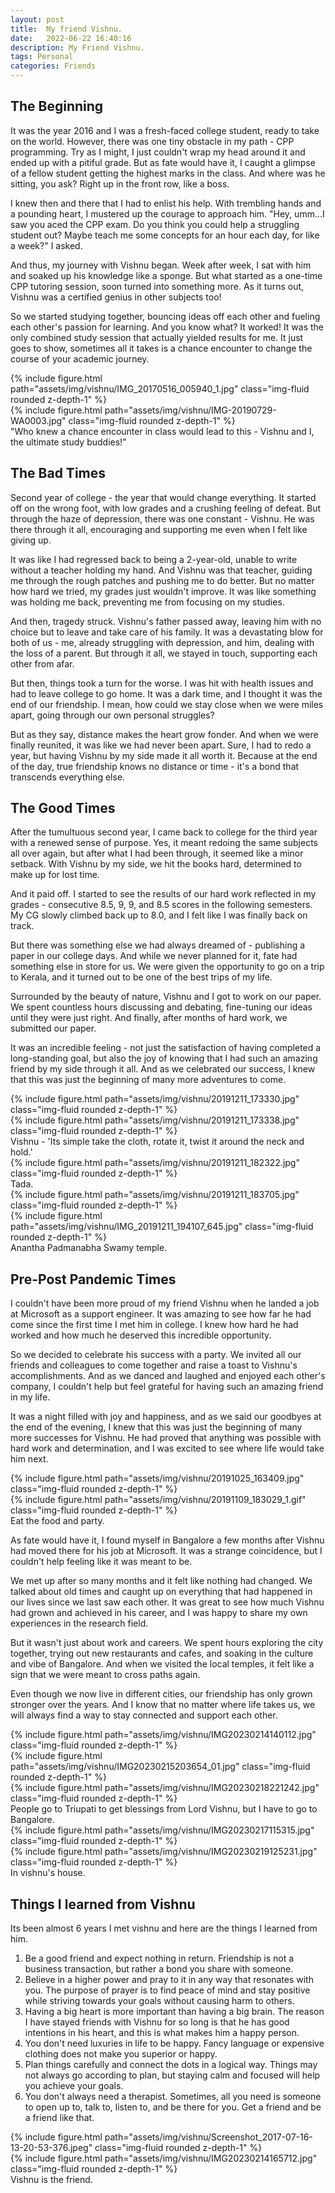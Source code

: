 ```yaml
---
layout: post
title:  My friend Vishnu.
date:   2022-06-22 16:40:16
description: My Friend Vishnu. 
tags: Personal
categories: Friends
---
```


## The Beginning

It was the year 2016 and I was a fresh-faced college student, ready to take on the world. However, there was one tiny obstacle in my path - CPP programming. Try as I might, I just couldn't wrap my head around it and ended up with a pitiful grade. But as fate would have it, I caught a glimpse of a fellow student getting the highest marks in the class. And where was he sitting, you ask? Right up in the front row, like a boss.

I knew then and there that I had to enlist his help. With trembling hands and a pounding heart, I mustered up the courage to approach him. "Hey, umm...I saw you aced the CPP exam. Do you think you could help a struggling student out? Maybe teach me some concepts for an hour each day, for like a week?" I asked.

And thus, my journey with Vishnu began. Week after week, I sat with him and soaked up his knowledge like a sponge. But what started as a one-time CPP tutoring session, soon turned into something more. As it turns out, Vishnu was a certified genius in other subjects too!

So we started studying together, bouncing ideas off each other and fueling each other's passion for learning. And you know what? It worked! It was the only combined study session that actually yielded results for me. It just goes to show, sometimes all it takes is a chance encounter to change the course of your academic journey.

<div class="row mt-3">
    <div class="col-sm mt-3 mt-md-0">
        {% include figure.html path="assets/img/vishnu/IMG_20170516_005940_1.jpg" class="img-fluid rounded z-depth-1" %}
    </div>
    <div class="col-sm mt-3 mt-md-0">
        {% include figure.html path="assets/img/vishnu/IMG-20190729-WA0003.jpg" class="img-fluid rounded z-depth-1" %}
    </div>
</div>
<div class="caption">
   "Who knew a chance encounter in class would lead to this - Vishnu and I, the ultimate study buddies!"
</div>





## The Bad Times
Second year of college - the year that would change everything. It started off on the wrong foot, with low grades and a crushing feeling of defeat. But through the haze of depression, there was one constant - Vishnu. He was there through it all, encouraging and supporting me even when I felt like giving up.

It was like I had regressed back to being a 2-year-old, unable to write without a teacher holding my hand. And Vishnu was that teacher, guiding me through the rough patches and pushing me to do better. But no matter how hard we tried, my grades just wouldn't improve. It was like something was holding me back, preventing me from focusing on my studies.

And then, tragedy struck. Vishnu's father passed away, leaving him with no choice but to leave and take care of his family. It was a devastating blow for both of us - me, already struggling with depression, and him, dealing with the loss of a parent. But through it all, we stayed in touch, supporting each other from afar.

But then, things took a turn for the worse. I was hit with health issues and had to leave college to go home. It was a dark time, and I thought it was the end of our friendship. I mean, how could we stay close when we were miles apart, going through our own personal struggles?

But as they say, distance makes the heart grow fonder. And when we were finally reunited, it was like we had never been apart. Sure, I had to redo a year, but having Vishnu by my side made it all worth it. Because at the end of the day, true friendship knows no distance or time - it's a bond that transcends everything else.


## The Good Times

After the tumultuous second year, I came back to college for the third year with a renewed sense of purpose. Yes, it meant redoing the same subjects all over again, but after what I had been through, it seemed like a minor setback. With Vishnu by my side, we hit the books hard, determined to make up for lost time.

And it paid off. I started to see the results of our hard work reflected in my grades - consecutive 8.5, 9, 9, and 8.5 scores in the following semesters. My CG slowly climbed back up to 8.0, and I felt like I was finally back on track.

But there was something else we had always dreamed of - publishing a paper in our college days. And while we never planned for it, fate had something else in store for us. We were given the opportunity to go on a trip to Kerala, and it turned out to be one of the best trips of my life.

Surrounded by the beauty of nature, Vishnu and I got to work on our paper. We spent countless hours discussing and debating, fine-tuning our ideas until they were just right. And finally, after months of hard work, we submitted our paper.

It was an incredible feeling - not just the satisfaction of having completed a long-standing goal, but also the joy of knowing that I had such an amazing friend by my side through it all. And as we celebrated our success, I knew that this was just the beginning of many more adventures to come.

<div class="row mt-3">
    <div class="col-sm mt-3 mt-md-0">
        {% include figure.html path="assets/img/vishnu/20191211_173330.jpg" class="img-fluid rounded z-depth-1" %}
    </div>
    <div class="col-sm mt-3 mt-md-0">
        {% include figure.html path="assets/img/vishnu/20191211_173338.jpg" class="img-fluid rounded z-depth-1" %}
    </div>
</div>
<div class="caption">
   Vishnu - 'Its simple take the cloth, rotate it, twist it around the neck and hold.'
</div>

<div class="row mt-3">
    <div class="col-sm mt-3 mt-md-0">
        {% include figure.html path="assets/img/vishnu/20191211_182322.jpg" class="img-fluid rounded z-depth-1" %}
    </div>
</div>
<div class="caption">
   Tada.
</div>

<div class="row mt-3">
    <div class="col-sm mt-3 mt-md-0">
        {% include figure.html path="assets/img/vishnu/20191211_183705.jpg" class="img-fluid rounded z-depth-1" %}
    </div>
    <div class="col-sm mt-3 mt-md-0">
        {% include figure.html path="assets/img/vishnu/IMG_20191211_194107_645.jpg" class="img-fluid rounded z-depth-1" %}
    </div>
</div>
<div class="caption">
   Anantha Padmanabha Swamy temple.
</div>



## Pre-Post Pandemic Times
I couldn't have been more proud of my friend Vishnu when he landed a job at Microsoft as a support engineer. It was amazing to see how far he had come since the first time I met him in college. I knew how hard he had worked and how much he deserved this incredible opportunity.

So we decided to celebrate his success with a party. We invited all our friends and colleagues to come together and raise a toast to Vishnu's accomplishments. And as we danced and laughed and enjoyed each other's company, I couldn't help but feel grateful for having such an amazing friend in my life.

It was a night filled with joy and happiness, and as we said our goodbyes at the end of the evening, I knew that this was just the beginning of many more successes for Vishnu. He had proved that anything was possible with hard work and determination, and I was excited to see where life would take him next.

<div class="row mt-3">
    <div class="col-sm mt-3 mt-md-0">
        {% include figure.html path="assets/img/vishnu/20191025_163409.jpg" class="img-fluid rounded z-depth-1" %}
    </div>
    <div class="col-sm mt-3 mt-md-0">
        {% include figure.html path="assets/img/vishnu/20191109_183029_1.gif" class="img-fluid rounded z-depth-1" %}
    </div>
</div>
<div class="caption">
   Eat the food and party.
</div>



As fate would have it, I found myself in Bangalore a few months after Vishnu had moved there for his job at Microsoft. It was a strange coincidence, but I couldn't help feeling like it was meant to be.

We met up after so many months and it felt like nothing had changed. We talked about old times and caught up on everything that had happened in our lives since we last saw each other. It was great to see how much Vishnu had grown and achieved in his career, and I was happy to share my own experiences in the research field.

But it wasn't just about work and careers. We spent hours exploring the city together, trying out new restaurants and cafes, and soaking in the culture and vibe of Bangalore. And when we visited the local temples, it felt like a sign that we were meant to cross paths again.

Even though we now live in different cities, our friendship has only grown stronger over the years. And I know that no matter where life takes us, we will always find a way to stay connected and support each other.

<div class="row mt-3">
    <div class="col-sm mt-3 mt-md-0">
        {% include figure.html path="assets/img/vishnu/IMG20230214140112.jpg" class="img-fluid rounded z-depth-1" %}
    </div>
    <div class="col-sm mt-3 mt-md-0">
        {% include figure.html path="assets/img/vishnu/IMG20230215203654_01.jpg" class="img-fluid rounded z-depth-1" %}
    </div>
    <div class="col-sm mt-3 mt-md-0">
        {% include figure.html path="assets/img/vishnu/IMG20230218221242.jpg" class="img-fluid rounded z-depth-1" %}
    </div>
</div>
<div class="caption">
   People go to Triupati to get blessings from Lord Vishnu, but I have to go to Bangalore.
</div>

<div class="row mt-3">
    <div class="col-sm mt-3 mt-md-0">
        {% include figure.html path="assets/img/vishnu/IMG20230217115315.jpg" class="img-fluid rounded z-depth-1" %}
    </div>
    <div class="col-sm mt-3 mt-md-0">
        {% include figure.html path="assets/img/vishnu/IMG20230219125231.jpg" class="img-fluid rounded z-depth-1" %}
    </div>
</div>
<div class="caption">
    In vishnu's house.
</div>



## Things I learned from Vishnu
Its been almost 6 years I met vishnu and here are the things I learned from him.
1. Be a good friend and expect nothing in return. Friendship is not a business transaction, but rather a bond you share with someone.
2. Believe in a higher power and pray to it in any way that resonates with you. The purpose of prayer is to find peace of mind and stay positive while striving towards your goals without causing harm to others.
3. Having a big heart is more important than having a big brain. The reason I have stayed friends with Vishnu for so long is that he has good intentions in his heart, and this is what makes him a happy person.
4. You don't need luxuries in life to be happy. Fancy language or expensive clothing does not make you superior or happy.
5. Plan things carefully and connect the dots in a logical way. Things may not always go according to plan, but staying calm and focused will help you achieve your goals.
6. You don't always need a therapist. Sometimes, all you need is someone to open up to, talk to, listen to, and be there for you. Get a friend and be a friend like that.

<div class="row mt-3">
    <div class="col-sm mt-3 mt-md-0">
        {% include figure.html path="assets/img/vishnu/Screenshot_2017-07-16-13-20-53-376.jpeg" class="img-fluid rounded z-depth-1" %}
    </div>
    <div class="col-sm mt-3 mt-md-0">
        {% include figure.html path="assets/img/vishnu/IMG20230214165712.jpg" class="img-fluid rounded z-depth-1" %}
    </div>
</div>
<div class="caption">
    Vishnu is the friend.
</div>
